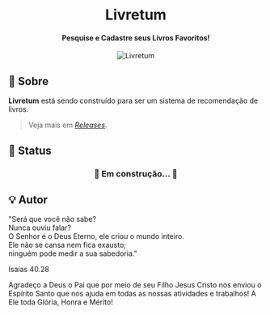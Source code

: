 <h1 align="center">
        Livretum
</h1>

<h4 align="center">
  Pesquise e Cadastre seus Livros Favoritos!
</h4>

<p align="center">
	<img alt="Livretum" src="https://res.cloudinary.com/dfph6kr4e/image/upload/v1681333500/livretum_v0.2.0-alpha_all_ovntam.gif">
</p>

## :memo: Sobre

**Livretum** está sendo construído para ser um sistema de recomendação de livros.


> Veja mais em *[Releases](https://github.com/lipebol/Livretum/releases)*.


## :mag_right: Status


<h3 align="center"> 
	🚧   Em construção...  🚧
</h3>


## :bulb: Autor

<p>
	"Será que você não sabe?</br>
	Nunca ouviu falar?</br>
	O Senhor é o Deus Eterno, ele criou o mundo inteiro.</br>
	Ele não se cansa nem fica exausto;</br>
	ninguém pode medir a sua sabedoria."

Isaías 40.28
</p>


Agradeço a Deus o Pai que por meio de seu Filho Jesus Cristo nos enviou o Espírito Santo que nos ajuda em todas as nossas atividades e trabalhos!
A Ele toda Glória, Honra e Mérito!
